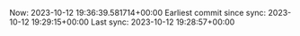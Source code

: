 Now: 2023-10-12 19:36:39.581714+00:00 Earliest commit since sync: 2023-10-12 19:29:15+00:00 Last sync: 2023-10-12 19:28:57+00:00
